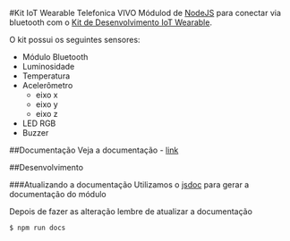 #Kit IoT Wearable Telefonica VIVO
Módulod de [NodeJS](http://nodejs.org/) para conectar via bluetooth com o [Kit de Desenvolvimento IoT Wearable](http://iot.telefonicabeta.com/).

O kit possui os seguintes sensores:
  * Módulo Bluetooth
  * Luminosidade
  * Temperatura
  * Acelerômetro
    * eixo x
    * eixo y
    * eixo z
  * LED RGB
  * Buzzer

##Documentação
Veja a documentação - [link](DOCS.md)


##Desenvolvimento

###Atualizando a documentação
Utilizamos o [jsdoc](http://usejsdoc.org/) para gerar a documentação do módulo

Depois de fazer as alteração lembre de atualizar a documentação
```
$ npm run docs
```


